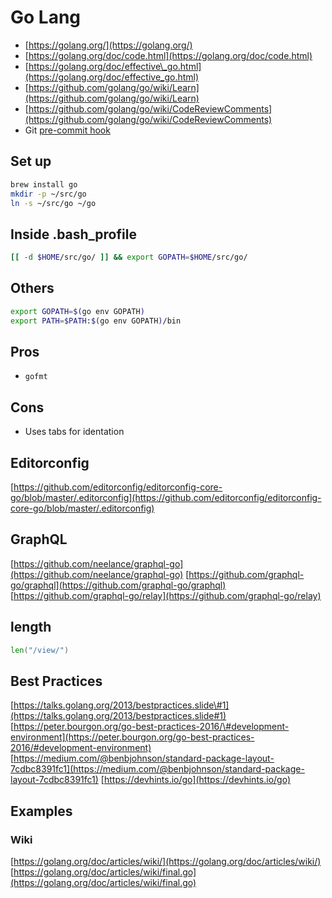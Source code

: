 # Go Lang

* [https://golang.org/](https://golang.org/)
* [https://golang.org/doc/code.html](https://golang.org/doc/code.html)
* [https://golang.org/doc/effective\_go.html](https://golang.org/doc/effective_go.html)
* [https://github.com/golang/go/wiki/Learn](https://github.com/golang/go/wiki/Learn)
* [https://github.com/golang/go/wiki/CodeReviewComments](https://github.com/golang/go/wiki/CodeReviewComments)
* Git [pre-commit hook](https://golang.org/misc/git/pre-commit)

## Set up

```bash
brew install go
mkdir -p ~/src/go
ln -s ~/src/go ~/go
```

## Inside .bash\_profile

```bash
[[ -d $HOME/src/go/ ]] && export GOPATH=$HOME/src/go/
```

## Others

```bash
export GOPATH=$(go env GOPATH)
export PATH=$PATH:$(go env GOPATH)/bin
```

## Pros

* `gofmt`

## Cons

* Uses tabs for identation

## Editorconfig

[https://github.com/editorconfig/editorconfig-core-go/blob/master/.editorconfig](https://github.com/editorconfig/editorconfig-core-go/blob/master/.editorconfig)

## GraphQL

[https://github.com/neelance/graphql-go](https://github.com/neelance/graphql-go) [https://github.com/graphql-go/graphql](https://github.com/graphql-go/graphql) [https://github.com/graphql-go/relay](https://github.com/graphql-go/relay)

## length

```go
len("/view/")
```

## Best Practices

[https://talks.golang.org/2013/bestpractices.slide\#1](https://talks.golang.org/2013/bestpractices.slide#1) [https://peter.bourgon.org/go-best-practices-2016/\#development-environment](https://peter.bourgon.org/go-best-practices-2016/#development-environment) [https://medium.com/@benbjohnson/standard-package-layout-7cdbc8391fc1](https://medium.com/@benbjohnson/standard-package-layout-7cdbc8391fc1) [https://devhints.io/go](https://devhints.io/go)

## Examples

### Wiki

[https://golang.org/doc/articles/wiki/](https://golang.org/doc/articles/wiki/) [https://golang.org/doc/articles/wiki/final.go](https://golang.org/doc/articles/wiki/final.go)


